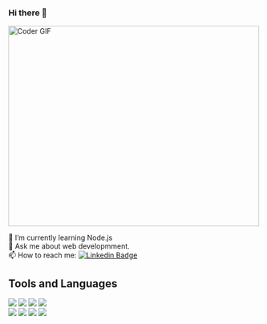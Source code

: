### Hi there 👋

<img src="https://media.giphy.com/media/SWoSkN6DxTszqIKEqv/giphy.gif" alt="Coder GIF" width="500" height="400">

🌱 I’m currently learning Node.js <br>
💬 Ask me about web developmment.<br>
📫 How to reach me: [![Linkedin Badge](https://img.shields.io/badge/-utkarshdubey-blue?style=flat-square&logo=Linkedin&logoColor=white&link=https://www.linkedin.com/in/utkarsh2504/)](https://www.linkedin.com/in/utkarsh2504/)

## Tools and Languages

<img src="https://img.shields.io/badge/HTML5-ff7851" /> <img src="https://img.shields.io/badge/CSS3-44b2fb" /> <img src="https://img.shields.io/badge/JavaScript -ffc742" /> <img src="https://img.shields.io/badge/Bootstrap -563d7c" /><br>
<img src="https://img.shields.io/badge/JAVA -FF0000" /> <img src="https://img.shields.io/badge/-Python-orange" /> <img src="https://img.shields.io/badge/-C%2B%2B-blue" /> <img src="https://img.shields.io/badge/-Django-yellowgreen" />



